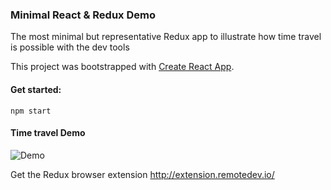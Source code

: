 ### Minimal React & Redux Demo
The most minimal but representative Redux app to illustrate how time travel is possible with the dev tools

This project was bootstrapped with [Create React App](https://github.com/facebookincubator/create-react-app).

#### Get started:
`npm start`

#### Time travel Demo
![Demo](https://rawgit.com/kulor/minimal-react-redux/master/public/time-travel-demo.gif)

Get the Redux browser extension http://extension.remotedev.io/

